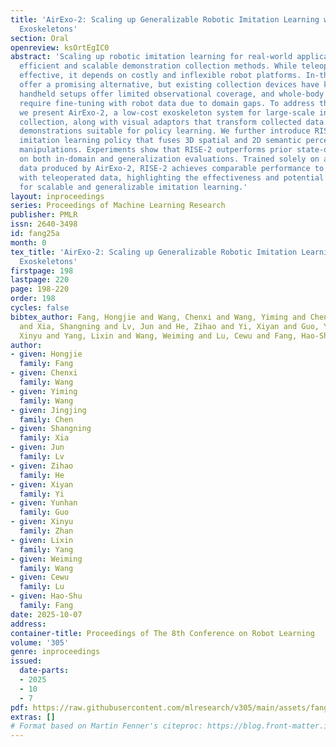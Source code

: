 ```yaml
---
title: 'AirExo-2: Scaling up Generalizable Robotic Imitation Learning with Low-Cost
  Exoskeletons'
section: Oral
openreview: ksOrtEgIC0
abstract: 'Scaling up robotic imitation learning for real-world applications requires
  efficient and scalable demonstration collection methods. While teleoperation is
  effective, it depends on costly and inflexible robot platforms. In-the-wild demonstrations
  offer a promising alternative, but existing collection devices have key limitations:
  handheld setups offer limited observational coverage, and whole-body systems often
  require fine-tuning with robot data due to domain gaps. To address these challenges,
  we present AirExo-2, a low-cost exoskeleton system for large-scale in-the-wild data
  collection, along with visual adaptors that transform collected data into pseudo-robot
  demonstrations suitable for policy learning. We further introduce RISE-2, a generalizable
  imitation learning policy that fuses 3D spatial and 2D semantic perception for robust
  manipulations. Experiments show that RISE-2 outperforms prior state-of-the-art methods
  on both in-domain and generalization evaluations. Trained solely on adapted in-the-wild
  data produced by AirExo-2, RISE-2 achieves comparable performance to policies trained
  with teleoperated data, highlighting the effectiveness and potential of AirExo-2
  for scalable and generalizable imitation learning.'
layout: inproceedings
series: Proceedings of Machine Learning Research
publisher: PMLR
issn: 2640-3498
id: fang25a
month: 0
tex_title: 'AirExo-2: Scaling up Generalizable Robotic Imitation Learning with Low-Cost
  Exoskeletons'
firstpage: 198
lastpage: 220
page: 198-220
order: 198
cycles: false
bibtex_author: Fang, Hongjie and Wang, Chenxi and Wang, Yiming and Chen, Jingjing
  and Xia, Shangning and Lv, Jun and He, Zihao and Yi, Xiyan and Guo, Yunhan and Zhan,
  Xinyu and Yang, Lixin and Wang, Weiming and Lu, Cewu and Fang, Hao-Shu
author:
- given: Hongjie
  family: Fang
- given: Chenxi
  family: Wang
- given: Yiming
  family: Wang
- given: Jingjing
  family: Chen
- given: Shangning
  family: Xia
- given: Jun
  family: Lv
- given: Zihao
  family: He
- given: Xiyan
  family: Yi
- given: Yunhan
  family: Guo
- given: Xinyu
  family: Zhan
- given: Lixin
  family: Yang
- given: Weiming
  family: Wang
- given: Cewu
  family: Lu
- given: Hao-Shu
  family: Fang
date: 2025-10-07
address:
container-title: Proceedings of The 8th Conference on Robot Learning
volume: '305'
genre: inproceedings
issued:
  date-parts:
  - 2025
  - 10
  - 7
pdf: https://raw.githubusercontent.com/mlresearch/v305/main/assets/fang25a/fang25a.pdf
extras: []
# Format based on Martin Fenner's citeproc: https://blog.front-matter.io/posts/citeproc-yaml-for-bibliographies/
---
```

